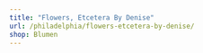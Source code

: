 ```yaml
---
title: "Flowers, Etcetera By Denise"
url: /philadelphia/flowers-etcetera-by-denise/
shop: Blumen
---
```

